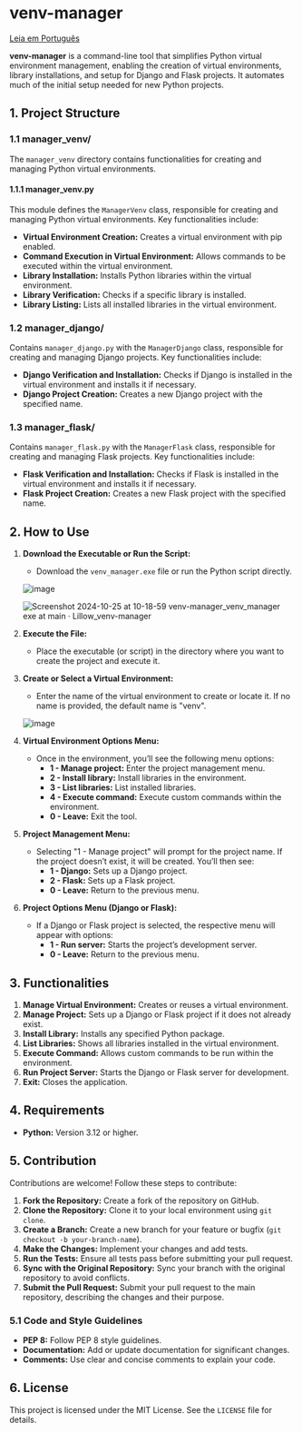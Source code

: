 # venv-manager

[Leia em Português](./README_PT-BR.md)

**venv-manager** is a command-line tool that simplifies Python virtual environment management, enabling the creation of virtual environments, library installations, and setup for Django and Flask projects. It automates much of the initial setup needed for new Python projects.

## 1. Project Structure

### 1.1 manager_venv/

The `manager_venv` directory contains functionalities for creating and managing Python virtual environments.

#### 1.1.1 manager_venv.py

This module defines the `ManagerVenv` class, responsible for creating and managing Python virtual environments. Key functionalities include:

- **Virtual Environment Creation:** Creates a virtual environment with pip enabled.
- **Command Execution in Virtual Environment:** Allows commands to be executed within the virtual environment.
- **Library Installation:** Installs Python libraries within the virtual environment.
- **Library Verification:** Checks if a specific library is installed.
- **Library Listing:** Lists all installed libraries in the virtual environment.

### 1.2 manager_django/

Contains `manager_django.py` with the `ManagerDjango` class, responsible for creating and managing Django projects. Key functionalities include:

- **Django Verification and Installation:** Checks if Django is installed in the virtual environment and installs it if necessary.
- **Django Project Creation:** Creates a new Django project with the specified name.

### 1.3 manager_flask/

Contains `manager_flask.py` with the `ManagerFlask` class, responsible for creating and managing Flask projects. Key functionalities include:

- **Flask Verification and Installation:** Checks if Flask is installed in the virtual environment and installs it if necessary.
- **Flask Project Creation:** Creates a new Flask project with the specified name.

## 2. How to Use

1. **Download the Executable or Run the Script:**
   - Download the `venv_manager.exe` file or run the Python script directly.

   ![image](https://github.com/user-attachments/assets/9efeb5b2-e2d2-48ca-bd72-c51e01b3dfc0)

   ![Screenshot 2024-10-25 at 10-18-59 venv-manager_venv_manager exe at main · Lillow_venv-manager](https://github.com/user-attachments/assets/f2bbb4aa-81f9-4738-b071-82fb48942ff8)



3. **Execute the File:**
   - Place the executable (or script) in the directory where you want to create the project and execute it.

4. **Create or Select a Virtual Environment:**
   - Enter the name of the virtual environment to create or locate it. If no name is provided, the default name is "venv".

   ![image](https://github.com/user-attachments/assets/d4e8a5b0-2d23-4fe5-b27d-53c20e3c2ca9)

5. **Virtual Environment Options Menu:**
   - Once in the environment, you’ll see the following menu options:
     - **1 - Manage project:** Enter the project management menu.
     - **2 - Install library:** Install libraries in the environment.
     - **3 - List libraries:** List installed libraries.
     - **4 - Execute command:** Execute custom commands within the environment.
     - **0 - Leave:** Exit the tool.

6. **Project Management Menu:**
   - Selecting "1 - Manage project" will prompt for the project name. If the project doesn’t exist, it will be created. You’ll then see:
     - **1 - Django:** Sets up a Django project.
     - **2 - Flask:** Sets up a Flask project.
     - **0 - Leave:** Return to the previous menu.

7. **Project Options Menu (Django or Flask):**
   - If a Django or Flask project is selected, the respective menu will appear with options:
     - **1 - Run server:** Starts the project’s development server.
     - **0 - Leave:** Return to the previous menu.

## 3. Functionalities

1. **Manage Virtual Environment:** Creates or reuses a virtual environment.
2. **Manage Project:** Sets up a Django or Flask project if it does not already exist.
3. **Install Library:** Installs any specified Python package.
4. **List Libraries:** Shows all libraries installed in the virtual environment.
5. **Execute Command:** Allows custom commands to be run within the environment.
6. **Run Project Server:** Starts the Django or Flask server for development.
7. **Exit:** Closes the application.

## 4. Requirements

- **Python:** Version 3.12 or higher.

## 5. Contribution

Contributions are welcome! Follow these steps to contribute:

1. **Fork the Repository:** Create a fork of the repository on GitHub.
2. **Clone the Repository:** Clone it to your local environment using `git clone`.
3. **Create a Branch:** Create a new branch for your feature or bugfix (`git checkout -b your-branch-name`).
4. **Make the Changes:** Implement your changes and add tests.
5. **Run the Tests:** Ensure all tests pass before submitting your pull request.
6. **Sync with the Original Repository:** Sync your branch with the original repository to avoid conflicts.
7. **Submit the Pull Request:** Submit your pull request to the main repository, describing the changes and their purpose.

### 5.1 Code and Style Guidelines

- **PEP 8:** Follow PEP 8 style guidelines.
- **Documentation:** Add or update documentation for significant changes.
- **Comments:** Use clear and concise comments to explain your code.

## 6. License

This project is licensed under the MIT License. See the `LICENSE` file for details.
